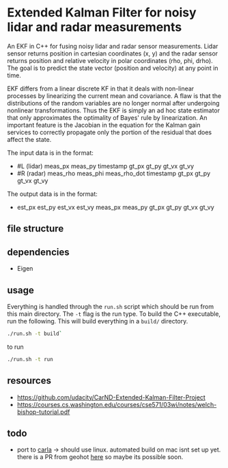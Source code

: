 # Extended Kalman Filter for noisy lidar and radar measurements

An EKF in C++ for fusing noisy lidar and radar sensor measurements. Lidar sensor returns position in cartesian coordinates (x, y) and the radar sensor returns position and relative velocity in polar coordinates (rho, phi, drho). The goal is to predict the state vector (position and velocity) at any point in time. 

EKF differs from a linear discrete KF in that it deals with non-linear processes by linearizing the current mean and covariance. A flaw is that the distributions of the random variables are no longer normal after undergoing nonlinear transformations. Thus the EKF is simply an ad hoc state estimator that only approximates the optimality of Bayes' rule by linearization. An important feature is the Jacobian in the equation for the Kalman gain services to correctly propagate only the portion of the residual that does affect the state. 

The input data is in the format:
* #L (lidar) meas_px meas_py timestamp gt_px gt_py gt_vx gt_vy
* #R (radar) meas_rho meas_phi meas_rho_dot timestamp gt_px gt_py gt_vx gt_vy

The output data is in the format:
* est_px est_py est_vx est_vy meas_px meas_py gt_px gt_py gt_vx gt_vy


## file structure



## dependencies
* Eigen


## usage

Everything is handled through the `run.sh` script which should be run from this main directory. The `-t` flag is the run type. To build the C++ executable, run the following. This will build everything in a `build/` directory.

```bash
./run.sh -t build`
```

to run

```bash
./run.sh -t run
```

## resources
* https://github.com/udacity/CarND-Extended-Kalman-Filter-Project
* https://courses.cs.washington.edu/courses/cse571/03wi/notes/welch-bishop-tutorial.pdf


## todo
* port to [carla](https://github.com/carla-simulator/carla) -> should use linux. automated build on mac isnt set up yet. there is a PR from geohot [here](https://github.com/carla-simulator/carla/pull/2433) so maybe its possible soon.
